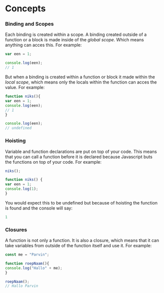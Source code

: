 # Concepts
### Binding and Scopes
Each binding is created within a scope. A binding created outside of a function or a block is made inside of the _global scope_. Which means anything can acces this. For example:
```js
var een = 1;

console.log(een);
// 1
```

But when a binding is created within a function or block it made within the _local scope_, which means only the locals within the function can acces the value. For example:

```js
function niks(){
var een = 1;
console.log(een);
// 1
}

console.log(een);
// undefined
```

### Hoisting
Variable and function declarations are put on top of your code. This means that you can call a function before it is declared because Javascript buts the functions on top of your code. For example:

```js
niks();

function niks() {
var een = 1;
console.log(1);
}

```

You would expect this to be undefined but because of hoisting the function is found and the console will say:
```js
1
```

### Closures
A function is not only a function. It is also a closure, which means that it can take variables from outside of the function itself and use it. For example:
```js
const me = "Parvin";

function roepNaam(){
console.log("Hallo" + me);
}

roepNaam();
// Hallo Parvin
```

